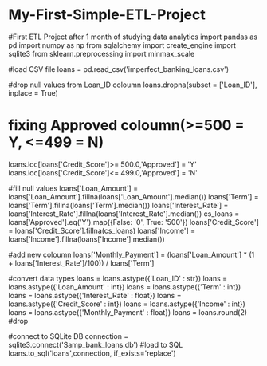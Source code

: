 # My-First-Simple-ETL-Project
#First ETL Project after 1 month of studying data analytics
import pandas as pd
import numpy as np
from sqlalchemy import create_engine
import sqlite3
from sklearn.preprocessing import minmax_scale

#load CSV file
loans = pd.read_csv('imperfect_banking_loans.csv')

#drop null values from Loan_ID coloumn
loans.dropna(subset = ['Loan_ID'], inplace = True)

# fixing Approved coloumn(>=500 = Y, <=499 = N)
loans.loc[loans['Credit_Score']>= 500.0,'Approved'] = 'Y'
loans.loc[loans['Credit_Score']<= 499.0,'Approved'] = 'N'

#fill null values
loans['Loan_Amount'] = loans['Loan_Amount'].fillna(loans['Loan_Amount'].median())
loans['Term'] = loans['Term'].fillna(loans['Term'].median())
loans['Interest_Rate'] = loans['Interest_Rate'].fillna(loans['Interest_Rate'].median())
cs_loans = loans['Approved'].eq('Y').map({False: '0', True: '500'})
loans['Credit_Score'] = loans['Credit_Score'].fillna(cs_loans)
loans['Income'] = loans['Income'].fillna(loans['Income'].median())

#add new coloumn
loans['Monthly_Payment'] = (loans['Loan_Amount'] * (1 + loans['Interest_Rate']/100)) / loans['Term']

#convert data types
loans = loans.astype({'Loan_ID' : str})
loans = loans.astype({'Loan_Amount' : int})
loans = loans.astype({'Term' : int})
loans = loans.astype({'Interest_Rate' : float})
loans = loans.astype({'Credit_Score' : int})
loans = loans.astype({'Income' : int})
loans = loans.astype({'Monthly_Payment' : float})
loans = loans.round(2)
#drop 

#connect to SQLite DB
connection = sqlite3.connect('Samp_bank_loans.db')
#load to SQL
loans.to_sql('loans',connection, if_exists='replace')

